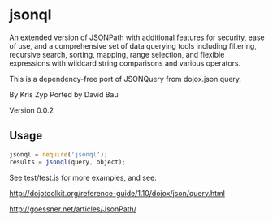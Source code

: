 jsonql
======

An extended version of JSONPath with additional features for
security, ease of use, and a comprehensive set of data querying
tools including filtering, recursive search, sorting, mapping,
range selection, and flexible expressions with wildcard string
comparisons and various operators.

This is a dependency-free port of JSONQuery from dojox.json.query.

By Kris Zyp
Ported by David Bau

Version 0.0.2


Usage
-----

```js
jsonql = require('jsonql');
results = jsonql(query, object);
````

See test/test.js for more examples, and see:

http://dojotoolkit.org/reference-guide/1.10/dojox/json/query.html

http://goessner.net/articles/JsonPath/

